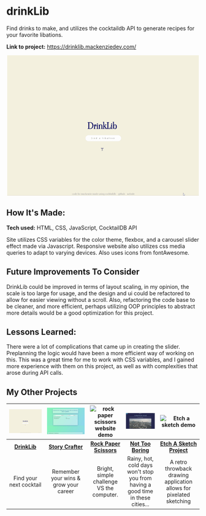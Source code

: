# drinkLib

Find drinks to make, and utilizes the cocktaildb API to generate recipes for your favorite libations.

**Link to project:** https://drinklib.mackenziedev.com/
<p align="center">
<img src="https://github.com/mac-kenzie-lee/drinkLib/blob/master/large-small-dlib.gif?raw=true" alt="small mobile gif of drink lib">

</p>

## How It's Made:

**Tech used:** HTML, CSS, JavaScript, CocktailDB API

Site utilizes CSS variables for the color theme, flexbox, and a carousel slider effect made via Javascript. Responsive website also utilizes css media queries to adapt to varying devices.
Also uses icons from fontAwesome. 

## Future Improvements To Consider

DrinkLib could be improved in terms of layout scaling, in my opinion, the scale is too large for usage, and the design and ui could be refactored to allow for easier viewing without a scroll.
Also, refactoring the code base to be cleaner, and more efficient, perhaps utilizing OOP principles to abstract more details would be a good optimization for this project. 

## Lessons Learned:

There were a lot of complications that came up in creating the slider. Preplanning the logic would have been a more efficient way of working on this. 
This was a great time for me to work with CSS variables, and I gained more experience with them on this project, as well as with complexities that arose during API calls.


## My Other Projects
| <img src="https://github.com/mac-kenzie-lee/drinkLib/blob/master/large-small-dlib.gif?raw=true" alt="small mobile gif of drink lib">  | <img src="https://github.com/mac-kenzie-lee/storyCrafter/blob/main/storyCrafterGif2.gif?raw=true" alt="Screenshot gif for story crafter"> | <img src="https://github.com/mac-kenzie-lee/rockPaperScissorsGame/blob/main/rps.gif?raw=true" alt="rock paper scissors website demo"> | <img src="https://github.com/mac-kenzie-lee/not-too-boring/blob/main/nottooboring.gif?raw=true" alt="Not Too Boring website demonstration"> | <img src="https://github.com/mac-kenzie-lee/etch-a-sketch-project/blob/main/etchasketch.gif?raw=true" alt="Etch a sketch demo"> |
| :---:   | :---:   | :---: | :---: | :---: |
| **[DrinkLib](https://github.com/mac-kenzie-lee/drinkLib)**  | **[Story Crafter](https://github.com/mac-kenzie-lee/storyCrafter)**  | **[Rock Paper Scissors](https://github.com/mac-kenzie-lee/rockPaperScissorsGame)** | **[Not Too Boring](https://github.com/mac-kenzie-lee/not-too-boring/)**  | **[Etch A Sketch Project](https://github.com/mac-kenzie-lee/etch-a-sketch-project)** |
|  Find your next cocktail | Remember your wins & grow your career | Bright, simple challenge VS the computer. | Rainy, hot, cold days won't stop you from having a good time in these cities... | A retro throwback drawing application allows for pixelated sketching |
